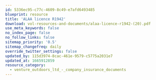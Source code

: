 ```yaml
---
id: 5336ec95-c77c-4609-8c49-e7afd6493485
blueprint: resource
title: 'ALAA licence R1942'
download: vol-resources-and-documents/alaa-licence-r1942-(20).pdf
use_meta_keywords: false
no_index_page: false
no_follow_links: false
sitemap_priority: '0.5'
sitemap_changefreq: daily
override_twitter_settings: false
updated_by: 115d3974-8cac-461e-9579-c5775a2031e7
updated_at: 1665912859
resource_category:
  - venture_outdoors_ltd_-_company_insurance_documents
---
```

